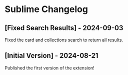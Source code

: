 # Sublime Changelog

## [Fixed Search Results] - 2024-09-03

Fixed the card and collections search to return all results.

## [Initial Version] - 2024-08-21

Published the first version of the extension!
